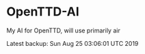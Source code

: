 # OpenTTD-AI
My AI for OpenTTD, will use primarily air

Latest backup: Sun Aug 25 03:06:01 UTC 2019
